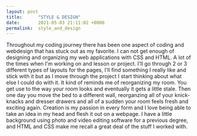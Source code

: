 ```yaml
---
layout: post
title:      "STYLE & DESIGN"
date:       2021-05-03 21:11:02 +0000
permalink:  style_and_design
---
```



Throughout my coding journey there has been one aspect of coding and webdesign that has stuck out as my favorite. I can not get enough of designing and organizing my web applications with CSS and HTML. A lot of the times when I'm working on and lesson or project. I'll go through 2 or 3 different types of layouts for the pages, I'll find something I really like and stick with it but as I move through the project I start thinking about what else I could do with it. It kind of reminds me of reorganizing my room. You get use to the way your room looks and eventually it gets a little stale. Then one day you move the bed to a different wall, reorganzing all of your knick-knacks and dresser drawers and all of a sudden your room feels fresh and exciting again. Creation is my passion in every form and I love being able to take an idea in my head and flesh it out on a webpage. I have a little background using photo and video editing software for a previous degree, and HTML and CSS make me recall a great deal of the stuff I worked with. 
